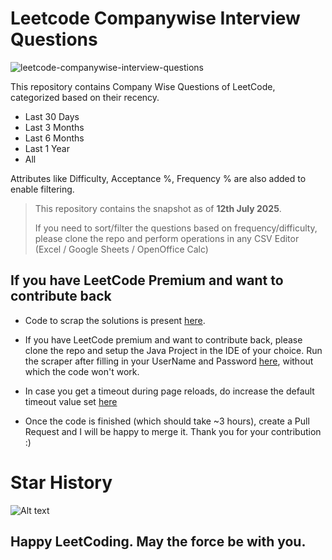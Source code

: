 # Leetcode Companywise Interview Questions

![leetcode-companywise-interview-questions](https://socialify.git.ci/snehasishroy/leetcode-companywise-interview-questions/image?description=1&font=JetBrains+Mono&forks=1&language=1&name=1&owner=1&pattern=Solid&stargazers=1&theme=Dark)

This repository contains Company Wise Questions of LeetCode, categorized based on their recency.
* Last 30 Days
* Last 3 Months
* Last 6 Months
* Last 1 Year
* All

Attributes like Difficulty, Acceptance %, Frequency % are also added to enable filtering.

> This repository contains the snapshot as of **12th July 2025**.
>
> If you need to sort/filter the questions based on frequency/difficulty, please clone the repo and perform operations in any CSV Editor (Excel / Google Sheets / OpenOffice Calc)

## If you have LeetCode Premium and want to contribute back
* Code to scrap the solutions is present [here](https://github.com/snehasishroy/leetcode-companywise-interview-questions/blob/master/src/main/java/Scraper.java).

* If you have LeetCode premium and want to contribute back, please clone the repo and setup the Java Project in the IDE of your choice.
Run the scraper after filling in your UserName and Password [here](https://github.com/snehasishroy/leetcode-companywise-interview-questions/blob/master/src/main/java/Scraper.java#L17), without which the code won't work.

* In case you get a timeout during page reloads, do increase the default timeout value set [here](https://github.com/snehasishroy/leetcode-companywise-interview-questions/blob/master/src/main/java/Scraper.java#L19)

* Once the code is finished (which should take ~3 hours), create a Pull Request and I will be happy to merge it. Thank you for your contribution :) 

# Star History
![Alt text](https://api.star-history.com/svg?repos=snehasishroy/leetcode-companywise-interview-questions)

## Happy LeetCoding. May the force be with you.


